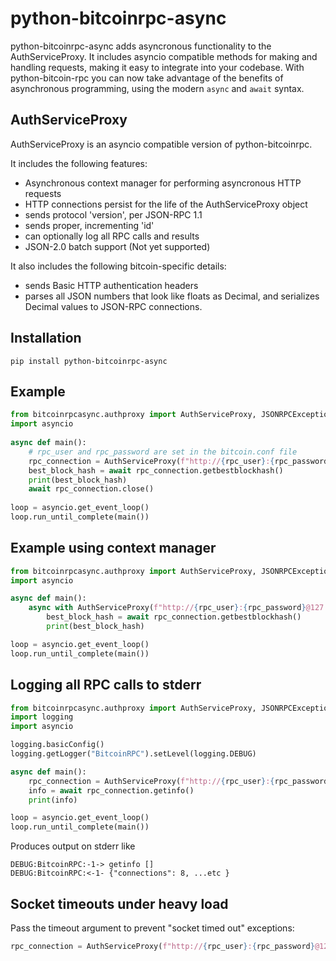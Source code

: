# python-bitcoinrpc-async

python-bitcoinrpc-async adds asyncronous functionality to the AuthServiceProxy. It includes asyncio compatible methods for making and handling requests, making it easy to integrate into your codebase. With python-bitcoin-rpc you can now take advantage of the benefits of asynchronous programming, using the modern `async` and `await` syntax. 

## AuthServiceProxy

AuthServiceProxy is an asyncio compatible version of python-bitcoinrpc.

It includes the following features:

- Asynchronous context manager for performing asyncronous HTTP requests
- HTTP connections persist for the life of the AuthServiceProxy object
- sends protocol 'version', per JSON-RPC 1.1
- sends proper, incrementing 'id'
- can optionally log all RPC calls and results
- JSON-2.0 batch support (Not yet supported)

It also includes the following bitcoin-specific details:

- sends Basic HTTP authentication headers
- parses all JSON numbers that look like floats as Decimal, and serializes Decimal values to JSON-RPC connections.

## Installation

```
pip install python-bitcoinrpc-async
```

## Example

```python
from bitcoinrpcasync.authproxy import AuthServiceProxy, JSONRPCException
import asyncio
    
async def main():
    # rpc_user and rpc_password are set in the bitcoin.conf file
    rpc_connection = AuthServiceProxy(f"http://{rpc_user}:{rpc_password}@127.0.0.1:8332")
    best_block_hash = await rpc_connection.getbestblockhash()
    print(best_block_hash)
    await rpc_connection.close()
      
loop = asyncio.get_event_loop()
loop.run_until_complete(main())
```

## Example using context manager
```python
from bitcoinrpcasync.authproxy import AuthServiceProxy, JSONRPCException
import asyncio

async def main():
    async with AuthServiceProxy(f"http://{rpc_user}:{rpc_password}@127.0.0.1:8332") as rpc_connection:
        best_block_hash = await rpc_connection.getbestblockhash()
        print(best_block_hash)

loop = asyncio.get_event_loop()
loop.run_until_complete(main())
```

## Logging all RPC calls to stderr

```python
from bitcoinrpcasync.authproxy import AuthServiceProxy, JSONRPCException
import logging
import asyncio

logging.basicConfig()
logging.getLogger("BitcoinRPC").setLevel(logging.DEBUG)

async def main():
    rpc_connection = AuthServiceProxy(f"http://{rpc_user}:{rpc_password}@127.0.0.1:8332")
    info = await rpc_connection.getinfo()
    print(info)

loop = asyncio.get_event_loop()
loop.run_until_complete(main())

```

Produces output on stderr like

```
DEBUG:BitcoinRPC:-1-> getinfo []
DEBUG:BitcoinRPC:<-1- {"connections": 8, ...etc }
```

## Socket timeouts under heavy load
Pass the timeout argument to prevent "socket timed out" exceptions:

```python
rpc_connection = AuthServiceProxy(f"http://{rpc_user}:{rpc_password}@127.0.0.1:8332", timeout=120)
```
